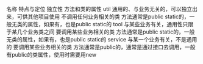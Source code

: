 名称	    特点与定位	    独立性	    方法和类的属性
util	通用的、与业务无关的，可以独立出来，可供其他项目使用	不调用任何业务相关的类  	方法通常是public static的，一般无类的属性，如果有，也是public static的
tool	与某些业务有关，通用性只限于某几个业务类之间	要调用某些业务相关的类	方法通常是public static的，一般无类的属性，如果有，也是public static的
service	与某一个业务有关，不是通用的	要调用某些业务相关的类	方法通常是public的，通常是通过接口去调用，一般有public的类属性，使用时需要用new